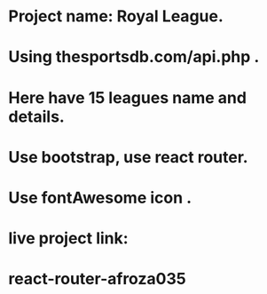 # Project name: Royal League.
# Using  thesportsdb.com/api.php .
# Here have 15 leagues name and details.
# Use bootstrap, use react router.
# Use fontAwesome icon .

# live project link: 
# react-router-afroza035
